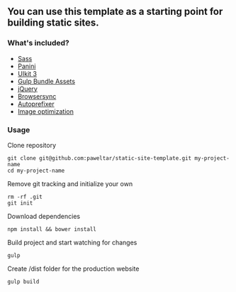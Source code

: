 ## You can use this template as a starting point for building static sites. ##

### What's included?

 - [Sass](http://sass-lang.com/)
 - [Panini](https://github.com/zurb/panini)
 - [UIkit 3](https://getuikit.com/)
 - [Gulp Bundle Assets](https://github.com/dowjones/gulp-bundle-assets)
 - [jQuery](https://jquery.com/)
 - [Browsersync](https://www.browsersync.io/)
 - [Autoprefixer](https://github.com/sindresorhus/gulp-autoprefixer)
 - [Image optimization](https://github.com/sindresorhus/gulp-imagemin)

### Usage

Clone repository

    git clone git@github.com:paweltar/static-site-template.git my-project-name
    cd my-project-name

Remove git tracking and initialize your own

    rm -rf .git
    git init

Download dependencies

    npm install && bower install

Build project and start watching for changes

    gulp

Create /dist folder for the production website

    gulp build
